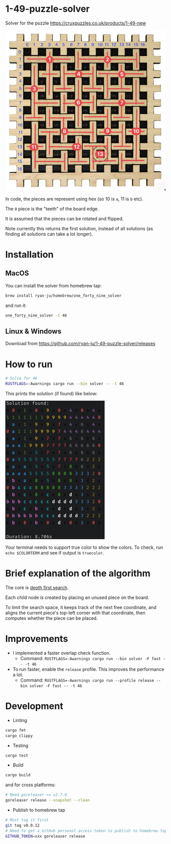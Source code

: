 # 1-49-puzzle-solver

Solver for the puzzle https://cruxpuzzles.co.uk/products/1-49-new

![](./docs/image.png)

In code, the pieces are represent using hex (so 10 is `a`, 11 is `b` etc).

The `0` piece is the "teeth" of the board edge.

It is assumed that the pieces can be rotated and flipped.

Note currently this returns the first solution, instead of all solutions (as finding all solutions can take a lot
longer).

# Installation

## MacOS
You can install the solver from homebrew tap:

```bash
brew install ryan-ju/homebrew/one_forty_nine_solver
```

and run it:

```bash
one_forty_nine_solver -t 46
```

## Linux & Windows

Download from https://github.com/ryan-ju/1-49-puzzle-solver/releases

# How to run

```bash
# Solve for 46
RUSTFLAGS=-Awarnings cargo run --bin solver -- -t 46
```

This prints the solution (if found) like below:

![img.png](docs/solution.png)

Your terminal needs to support true color to show the colors. To check, run `echo $COLORTERM` and see if output is
`truecolor`.

# Brief explanation of the algorithm

The core is [depth first search](https://en.wikipedia.org/wiki/Depth-first_search).

Each child node is created by placing an unused piece on the board.

To limit the search space, it keeps track of the next free coordinate, and aligns the current piece's top-left corner
with that coordinate, then computes whether the piece can be placed.

# Improvements

* I implemented a faster overlap check function.  
  * Command: `RUSTFLAGS=-Awarnings cargo run --bin solver -F fast -- -t 46`
* To run faster, enable the `release` profile.  This improves the performance a lot.
  * Command: `RUSTFLAGS=-Awarnings cargo run --profile release --bin solver -F fast -- -t 46`

# Development

* Linting

```bash
cargo fmt
cargo clippy
```

* Testing

```bash
cargo test
```

* Build

```bash
cargo build
```

and for cross platforms:

```bash
# Need goreleaser >= v2.7.0
goreleaser release --snapshot --clean
```

* Publish to homebrew tap

```bash
# Must tag it first
git tag v0.0.12
# Need to get a GitHub personal access token to publish to homebrew tap
GITHUB_TOKEN=xxx goreleaser release
```
